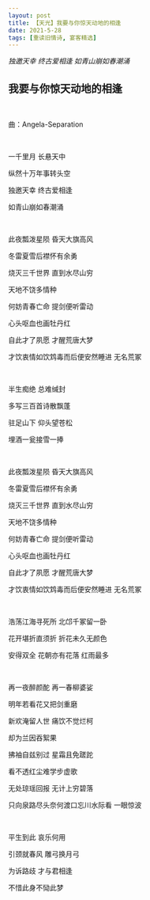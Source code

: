 ```yaml
---
layout: post
title: 【天光】我要与你惊天动地的相逢
date: 2021-5-28
tags: [重读旧情诗, 宴客精选]
---
```


*独邀天幸 终古爱相逢 如青山崩如春潮涌*

## 我要与你惊天动地的相逢

<br>

曲：Angela-Separation

<br>

一千里月 长悬天中

纵然十万年事转头空

独邀天幸 终古爱相逢

如青山崩如春潮涌

<br>

此夜瓢泼星陨 昏天大旗高风

冬雷夏雪后襟怀有余勇

烧灭三千世界 直到水尽山穷

天地不饶多情种

何妨青春亡命 提剑便听雷动

心头呕血也画牡丹红

自此才了夙愿 才醒荒唐大梦

才饮衷情如饮鸩毒而后便安然睡进 无名荒冢

<br>

半生痴绝 总难缄封

多写三百首诗散飘蓬

驻足山下 仰头望苍松

埋酒一瓮接雪一捧

<br>

此夜瓢泼星陨 昏天大旗高风

冬雷夏雪后襟怀有余勇

烧灭三千世界 直到水尽山穷

天地不饶多情种

何妨青春亡命 提剑便听雷动

心头呕血也画牡丹红

自此才了夙愿 才醒荒唐大梦

才饮衷情如饮鸩毒而后便安然睡进 无名荒冢

<br>

浩荡江海寻死所 北邙千冢留一卧

花开堪折直须折 折花未久无颜色

安得双全 花朝亦有花落 红雨最多 

<br>

再一夜醉颜酡 再一春柳婆娑

明年若看花又把剑重磨

新欢淹留人世 痛饮不觉烂柯

却为兰因吞絮果

拂袖自兹别过 星霜且免蹉跎

看不透红尘难学步虚歌

无处琼瑶回报 无计上穷碧落

只向泉路尽头奈何渡口忘川水际看 一眼惊波

<br>

平生到此 哀乐何用

引颈就春风 雕弓换月弓

为诉路歧 才与君相逢

不惜此身不恸此梦

<br>
<br>
